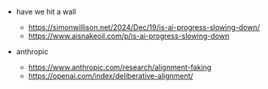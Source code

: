 - have we hit a wall
  - https://simonwillison.net/2024/Dec/19/is-ai-progress-slowing-down/
  - https://www.aisnakeoil.com/p/is-ai-progress-slowing-down

- anthropic
  - https://www.anthropic.com/research/alignment-faking
  - https://openai.com/index/deliberative-alignment/
